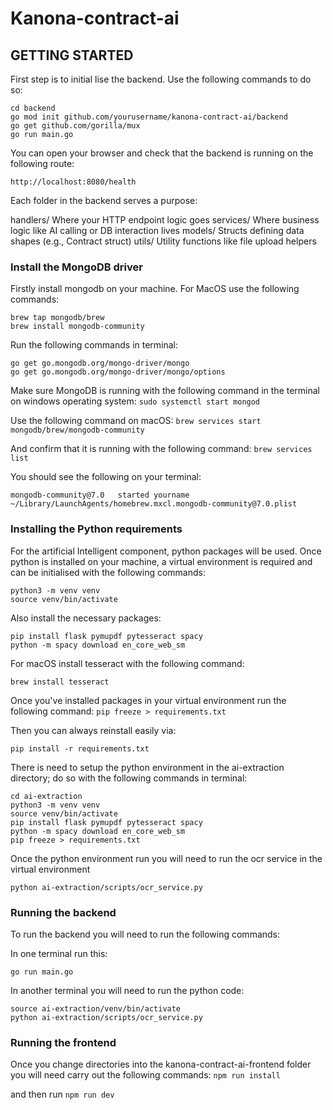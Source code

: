# Kanona-contract-ai

## GETTING STARTED

First step is to initial lise the backend. Use the following commands to do so:

```
cd backend
go mod init github.com/yourusername/kanona-contract-ai/backend
go get github.com/gorilla/mux
go run main.go
```

You can open your browser and check that the backend is running on the following route:

`http://localhost:8080/health`

Each folder in the backend serves a purpose: 

handlers/	Where your HTTP endpoint logic goes
services/	Where business logic like AI calling or DB interaction lives
models/	Structs defining data shapes (e.g., Contract struct)
utils/	Utility functions like file upload helpers

### Install the MongoDB driver

Firstly install mongodb on your machine. For MacOS use the following commands:

```
brew tap mongodb/brew
brew install mongodb-community
```

Run the following commands in terminal:

```
go get go.mongodb.org/mongo-driver/mongo
go get go.mongodb.org/mongo-driver/mongo/options
```

Make sure MongoDB is running with the following command in the terminal on windows operating system:
`sudo systemctl start mongod`

Use the following command on macOS: 
`brew services start mongodb/brew/mongodb-community`

And confirm that it is running with the following command:
`brew services list`

You should see the following on your terminal:
```Name                     Status  User     File
mongodb-community@7.0   started yourname ~/Library/LaunchAgents/homebrew.mxcl.mongodb-community@7.0.plist
```
### Installing the Python requirements

For the artificial Intelligent component, python packages will be used.
Once python is installed on your machine, a virtual environment is required and can be initialised with the following commands: 

```
python3 -m venv venv
source venv/bin/activate
```

Also install the necessary packages:

```
pip install flask pymupdf pytesseract spacy
python -m spacy download en_core_web_sm
```
For macOS install tesseract with the following command:

```
brew install tesseract
```
Once you've installed packages in your virtual environment run the following command:
`pip freeze > requirements.txt`

Then you can always reinstall easily via:

`pip install -r requirements.txt`

There is need to setup the python environment in the ai-extraction directory; do so with the following commands in terminal:
```
cd ai-extraction
python3 -m venv venv
source venv/bin/activate
pip install flask pymupdf pytesseract spacy
python -m spacy download en_core_web_sm
pip freeze > requirements.txt
```

Once the python environment run you will need to run the ocr service in the virtual environment

`python ai-extraction/scripts/ocr_service.py`

### Running the backend

To run the backend you will need to run the following commands:

In one terminal run this:

`go run main.go`

In another terminal you will need to run the python code:

```
source ai-extraction/venv/bin/activate
python ai-extraction/scripts/ocr_service.py
```
### Running the frontend

Once you change directories into the kanona-contract-ai-frontend folder you will need carry out the following commands:
`npm run install `

and then run `npm run dev`